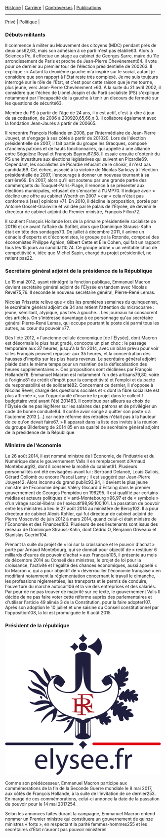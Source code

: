 
[Histoire](histoire.md) | [Carrière](carriere.md) | [Controverses](contro.md) | [Publications](publis.md)

***

[Privé](finance.md) | [Politique](politique.md) |



### Débuts militants


Il commence à militer au Mouvement des citoyens (MDC) pendant près de deux ans62,63, mais son adhésion à ce parti n'est pas établie63. Alors à Sciences Po, il effectue un stage au cabinet de Georges Sarre, maire du 11e arrondissement de Paris et proche de Jean-Pierre Chevènement64. Il vote pour ce dernier au premier tour de l'élection présidentielle de 200263. Il explique : « Autant la deuxième gauche m'a inspiré sur le social, autant je considère que son rapport à l'État reste très complexé. Je me suis toujours interrogé sur le rôle de l'État, et c'est pour cette raison que je me tourne, plus jeune, vers Jean-Pierre Chevènement »63. À la suite du 21 avril 2002, il considère que l'échec de Lionel Jospin et du Parti socialiste (PS) s'explique notamment par l'incapacité de la gauche à tenir un discours de fermeté sur les questions de sécurité63.

Membre du PS à partir de l'âge de 24 ans, il y est actif, c'est-à-dire à jour de sa cotisation, de 2006 à 200920,65,66,n 3. Il collabore également avec la fondation Jean-Jaurès à partir de 200665.

Il rencontre François Hollande en 2006, par l'intermédiaire de Jean-Pierre Jouyet, et s'engage à ses côtés à partir de 201020. Lors de l'élection présidentielle de 2007, il fait partie du groupe les Gracques, composé d'anciens patrons et de hauts fonctionnaires, qui appelle à une alliance entre Ségolène Royal et François Bayrou67,68. Il essaie ensuite d'obtenir du PS une investiture aux élections législatives qui suivent en Picardie69. Cependant, les socialistes de Picardie refusant de le choisir, il n'est pas candidat69. Cet échec, associé à la victoire de Nicolas Sarkozy à l'élection présidentielle de 2007, l'encourage à donner un nouveau tournant à sa carrière69. En 2007, alors qu'il est soutenu par une grande partie des commerçants du Touquet-Paris-Plage, il renonce à se présenter aux élections municipales, refusant de s'encarter à l'UMP70. Il indique avoir « décliné une offre au cabinet Woerth en 2007 » car « cela n'était pas conforme à [ses] opinions »71. En 2010, il décline la proposition, portée par Antoine Gosset-Grainville et validée par le palais de l'Élysée, de devenir le directeur de cabinet adjoint du Premier ministre, François Fillon72.

Il soutient François Hollande lors de la primaire présidentielle socialiste de 20116 et ce avant l'affaire du Sofitel, alors que Dominique Strauss-Kahn était en tête des sondages73. De juillet à décembre 2011, il anime un cénacle d'experts et d'économistes, le groupe de la Rotonde, composé des économistes Philippe Aghion, Gilbert Cette et Élie Cohen, qui fait un rapport tous les 15 jours au candidat10,74. Ce groupe prône « un véritable choc de compétitivité », idée que Michel Sapin, chargé du projet présidentiel, ne retient pas22.


### Secrétaire général adjoint de la présidence de la République


Le 15 mai 2012, ayant réintégré la fonction publique, Emmanuel Macron devient secrétaire général adjoint de l'Élysée en tandem avec Nicolas Revel75,76. Il seconde le nouveau secrétaire général, Pierre-René Lemas.

Nicolas Prissette relève que « dès les premières semaines du quinquennat, le secrétaire général adjoint de 34 ans retient l'attention du microcosme : jeune, sémillant, atypique, pas très à gauche... Les journaux lui consacrent des articles. On s'intéresse davantage à ce personnage qu'au secrétaire général Pierre-René Lemas, qui occupe pourtant le poste clé parmi tous les autres, au cœur du pouvoir »77.

Dès l'été 2012, « l'ancienne cellule économique [de l'Élysée], dont Macron est désormais le plus haut gradé, concocte un plan choc : le passage temporaire aux 37 heures, jusqu'à la fin 2014, avec un bilan prévu pour voir si les Français peuvent repasser aux 35 heures, et la concentration des hausses d'impôts sur les plus hauts revenus. Le secrétaire général adjoint plaide dans le même temps pour un maintien de la défiscalisation des heures supplémentaires ». Ces propositions sont déclinées par François Hollande78. Emmanuel Macron est notamment l'un des artisans79,80, voire à l'origine81 du crédit d'impôt pour la compétitivité et l'emploi et du pacte de responsabilité et de solidarité82. Concernant ce dernier, il s'oppose à Nicolas Revel, chargé des questions sociales et « dont la fibre socialiste est plus affirmée », sur l'opportunité d'inscrire le projet dans le collectif budgétaire voté avant l'été 201483. Il contribue par ailleurs au choix de l'Élysée de ne pas légiférer sur les salaires des patrons et de privilégier un code de bonne conduite84. Il confie avoir songé à quitter son poste « à l'automne 2013 [...] car notre réforme des retraites n'était pas à la hauteur de ce qu'on devait faire67. » Il apparait dans la liste des invités à la réunion du groupe Bilderberg de 2014 85 en sa qualité de secrétaire général adjoint de la présidence de la République.


### Ministre de l'économie


Le 26 août 2014, il est nommé ministre de l'Économie, de l'Industrie et du Numérique dans le gouvernement Valls II en remplacement d'Arnaud Montebourg92, dont il conserve la moitié du cabinet91. Plusieurs personnalités ont été envisagées avant lui : Bertrand Delanoë, Louis Gallois, Gérard Collomb ou encore Pascal Lamy ; il est suggéré par Jean-Pierre Jouyet42. Alors inconnu du grand public93,94, il devient le plus jeune ministre de l'Économie depuis Valéry Giscard d'Estaing dans le premier gouvernement de Georges Pompidou en 196295. Il est qualifié par certains médias et acteurs politiques d'« anti-Montebourg »96,97 et de « symbole » d'un virage social-libéral de l'exécutif98,99,100,101. La passation de pouvoir entre les ministres a lieu le 27 août 2014 au ministère de Bercy102. Il a pour directeur de cabinet Alexis Kohler, qui fut directeur de cabinet adjoint de Pierre Moscovici de juin 2012 à mars 2014, quand celui-ci était ministre de l'Économie et des Finances103. Plusieurs de ses lieutenants sont issus des réseaux de Dominique Strauss-Kahn, dont Cédric O, Benjamin Griveaux et Stanislas Guerini104.

Prenant la suite du projet de « loi sur la croissance et le pouvoir d'achat » porté par Arnaud Montebourg, qui se donnait pour objectif de « restituer 6 milliards d'euros de pouvoir d'achat » aux Français105, il présente au mois de décembre 2014 au Conseil des ministres, le projet de loi pour la croissance, l'activité et l'égalité des chances économiques, aussi appelé « loi Macron », qui a pour objectif de « déverrouiller l'économie française » en modifiant notamment la réglementation concernant le travail le dimanche, les professions réglementées, les transports et le permis de conduire, l'ouverture du marché autocar106 et la vie des entreprises et des salariés. Par peur de ne pas trouver de majorité sur ce texte, le gouvernement Valls II décide de ne pas faire voter cette réforme auprès des parlementaires et d'utiliser l'article 49 alinéa 3 de la Constitution, pour la faire adopter107. Après son adoption le 10 juillet et une saisine du Conseil constitutionnel par l'opposition108, la loi est promulguée le 6 août 2015.


### Président de la république

![france](france.svg)


Comme son prédécesseur, Emmanuel Macron participe aux commémorations de la fin de la Seconde Guerre mondiale le 8 mai 2017, aux côtés de François Hollande, à la suite de l'invitation de ce dernier253. En marge de ces commémorations, celui-ci annonce la date de la passation de pouvoir pour le 14 mai 2017254.

Selon les annonces faites durant la campagne, Emmanuel Macron entend nommer un Premier ministre qui constituera un gouvernement de quinze ministres « forts », en respectant la parité femmes-hommes255 et les secrétaires d'État n'auront pas pouvoir ministériel
